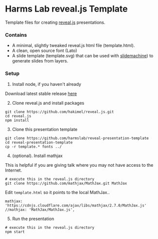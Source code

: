 # Harms Lab reveal.js Template

Template files for creating [reveal.js](https://github.com/hakimel/reveal.js/)
presentations.

### Contains

+ A minimal, slightly tweaked reveal.js html file (template.html).  
+ A clean, open source font (Lato)
+ A slide template (template.svg) that can be used with [slidemachine](https://github.com/harmsm/slidemachine))
  to generate slides from layers.

### Setup 

1. Install node, if you haven't already

Download latest stable release [here](https://nodejs.org/en/)

2. Clone reveal.js and install packages

```
git clone https://github.com/hakimel/reveal.js.git
cd reveal.js
npm install
```

3. Clone this presentation template

```
git clone https://github.com/harmslab/reveal-presentation-template
cd reveal-presentation-template
cp -r template.* fonts ../
```
4. (optional). Install mathjax

This is helpful if you are giving talk where you may not have access to the
Internet. 

```
# execute this in the reveal.js directory
git clone https://github.com/mathjax/MathJax.git MathJax
```

Edit `template.html` so it points to the local MathJax..

```
mathjax: 'https://cdnjs.cloudflare.com/ajax/libs/mathjax/2.7.0/MathJax.js'
//mathjax: 'MathJax/MathJax.js',
```

5. Run the presentation

```
# execute this in the reveal.js directory
npm start
```
